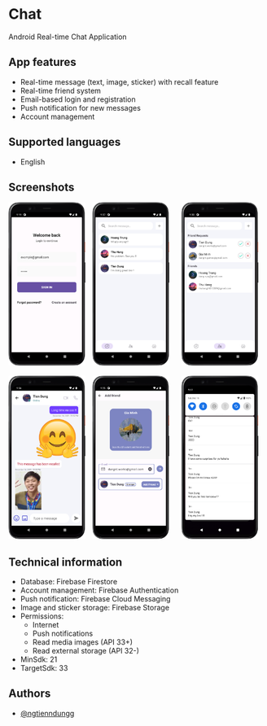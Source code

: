 # Chat
Android Real-time Chat Application

## App features
- Real-time message (text, image, sticker) with recall feature
- Real-time friend system
- Email-based login and registration
- Push notification for new messages
- Account management

## Supported languages
- English 

## Screenshots
<img src="screenshots/login.png" width="30%" alt="Login"> <img src="screenshots/conversation.png" width="30%" alt="Conversation" hspace="10"> <img src="screenshots/friend.png" width="30%" alt="Friend" hspace="10">
<br></br>
 <img src="screenshots/message.png" width="30%" alt="Message"> <img src="screenshots/search.png" width="30%" alt="Search" hspace="10"> <img src="screenshots/notification.png" width="30%" alt="Notification"  hspace="10">

## Technical information
- Database: Firebase Firestore
- Account management: Firebase Authentication
- Push notification: Firebase Cloud Messaging
- Image and sticker storage: Firebase Storage
- Permissions:
  * Internet
  * Push notifications
  * Read media images (API 33+)
  * Read external storage (API 32-)
- MinSdk: 21
- TargetSdk: 33

## Authors
- [@ngtienndungg](https://github.com/ngtienndungg)
